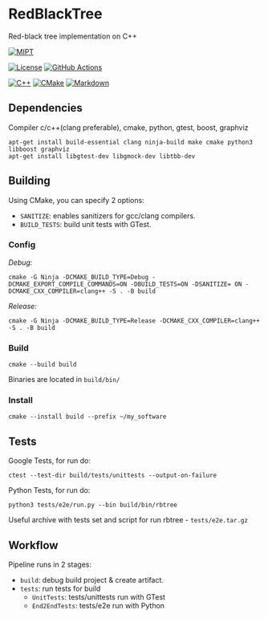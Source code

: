 # RedBlackTree
Red-black tree implementation on C++

[![MIPT](https://img.shields.io/endpoint?style=plastic&url=https%3A%2F%2Fraw.githubusercontent.com%2Fkhmelnitskiianton%2FRedBlackTree%2Fmain%2F.github%2Fbadge%2Fmipt-badge.json)](#)

[![License](https://img.shields.io/github/license/khmelnitskiianton/mega-humidifier)](#)
[![GitHub Actions](https://img.shields.io/badge/GitHub_Actions-2088FF?logo=github-actions&logoColor=white)](#)

[![C++](https://img.shields.io/badge/C++-%2300599C.svg?logo=c%2B%2B&logoColor=white)](#)
[![CMake](https://img.shields.io/badge/CMake-064F8C?logo=cmake&logoColor=fff)](#)
[![Markdown](https://img.shields.io/badge/Markdown-%23000000.svg?logo=markdown&logoColor=white)](#)

## Dependencies

Compiler c/c++(clang preferable), cmake, python, gtest, boost, graphviz

```shell
apt-get install build-essential clang ninja-build make cmake python3 libboost graphviz
apt-get install libgtest-dev libgmock-dev libtbb-dev
```

## Building

Using CMake, you can specify 2 options:
- `SANITIZE`: enables sanitizers for gcc/clang compilers.
- `BUILD_TESTS`: build unit tests with GTest.

### Config

*Debug:*
```shell
cmake -G Ninja -DCMAKE_BUILD_TYPE=Debug -DCMAKE_EXPORT_COMPILE_COMMANDS=ON -DBUILD_TESTS=ON -DSANITIZE= ON -DCMAKE_CXX_COMPILER=clang++ -S . -B build
```

*Release:*
```shell
cmake -G Ninja -DCMAKE_BUILD_TYPE=Release -DCMAKE_CXX_COMPILER=clang++ -S . -B build
```

### Build
```shell
cmake --build build
```

Binaries are located in `build/bin/`

### Install 

```shell
cmake --install build --prefix ~/my_software
```

## Tests

Google Tests, for run do:

```shell
ctest --test-dir build/tests/unittests --output-on-failure
```

Python Tests, for run do:

```shell
python3 tests/e2e/run.py --bin build/bin/rbtree
```

Useful archive with tests set and script for run rbtree - `tests/e2e.tar.gz`

## Workflow

Pipeline runs in 2 stages:
- `build`: debug build project & create artifact.
- `tests`: run tests for build
    + `UnitTests`: tests/unittests run with GTest
    + `End2EndTests`: tests/e2e run with Python